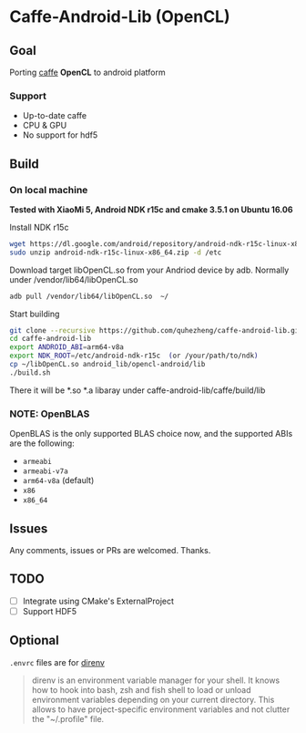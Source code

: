 Caffe-Android-Lib (OpenCL)
===============

## Goal
Porting [caffe](https://github.com/BVLC/caffe) **OpenCL** to android platform

### Support
* Up-to-date caffe 
* CPU & GPU 
* No support for hdf5

## Build

### On local machine
**Tested with XiaoMi 5, Android NDK r15c and cmake 3.5.1 on Ubuntu 16.06**

Install NDK r15c
```sh
wget https://dl.google.com/android/repository/android-ndk-r15c-linux-x86_64.zip
sudo unzip android-ndk-r15c-linux-x86_64.zip -d /etc
```
Download target libOpenCL.so from your Andriod device by adb. Normally under /vendor/lib64/libOpenCL.so
```sh
adb pull /vendor/lib64/libOpenCL.so  ~/
```

Start building
```sh
git clone --recursive https://github.com/quhezheng/caffe-android-lib.git
cd caffe-android-lib
export ANDROID_ABI=arm64-v8a
export NDK_ROOT=/etc/android-ndk-r15c  (or /your/path/to/ndk)
cp ~/libOpenCL.so android_lib/opencl-android/lib
./build.sh
```
There it will be \*.so \*.a libaray under caffe-android-lib/caffe/build/lib


### NOTE: OpenBLAS
OpenBLAS is the only supported BLAS choice now, and the supported ABIs are the following:

* `armeabi`
* `armeabi-v7a`
* `arm64-v8a` (default)
* `x86`
* `x86_64`

## Issues

Any comments, issues or PRs are welcomed.
Thanks.

## TODO
- [ ] Integrate using CMake's ExternalProject
- [ ] Support HDF5

## Optional
`.envrc` files are for [direnv](http://direnv.net/)
> direnv is an environment variable manager for your shell. It knows how to hook into bash, zsh and fish shell to load or unload environment variables depending on your current directory. This allows to have project-specific environment variables and not clutter the "~/.profile" file.
